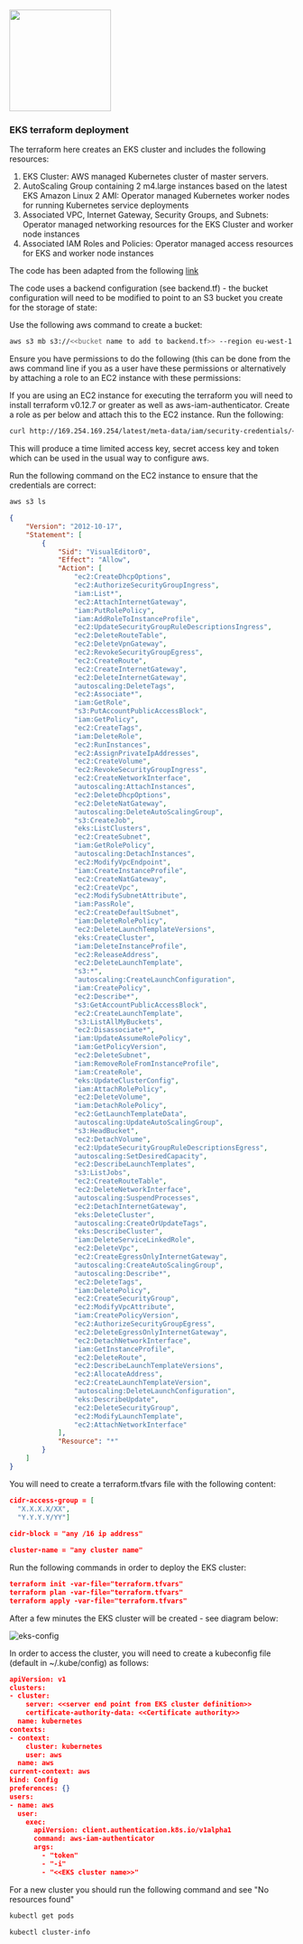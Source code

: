 <!---
Copyright 2019 Crown Copyright

Licensed under the Apache License, Version 2.0 (the "License");
you may not use this file except in compliance with the License.
You may obtain a copy of the License at

  http://www.apache.org/licenses/LICENSE-2.0

Unless required by applicable law or agreed to in writing, software
distributed under the License is distributed on an "AS IS" BASIS,
WITHOUT WARRANTIES OR CONDITIONS OF ANY KIND, either express or implied.
See the License for the specific language governing permissions and
limitations under the License.
--->


# <img src="logos/logo.svg" width="180">

### EKS terraform deployment
The terraform here creates an EKS cluster and includes the following resources:
1. EKS Cluster: AWS managed Kubernetes cluster of master servers.
1. AutoScaling Group containing 2 m4.large instances based on the latest EKS Amazon Linux 2 AMI: Operator managed Kubernetes worker nodes for running Kubernetes service deployments
1. Associated VPC, Internet Gateway, Security Groups, and Subnets: Operator managed networking resources for the EKS Cluster and worker node instances
1. Associated IAM Roles and Policies: Operator managed access resources for EKS and worker node instances

The code has been adapted from the following [link](https://learn.hashicorp.com/terraform/aws/eks-intro)

The code uses a backend configuration (see backend.tf) - the bucket configuration will need to be modified to point to an S3 bucket you create for the storage of state:

Use the following aws command to create a bucket:

```bash
aws s3 mb s3://<<bucket name to add to backend.tf>> --region eu-west-1
```

Ensure you have permissions to do the following (this can be done from the aws command line if you as a user have these permissions or alternatively by attaching a role to an EC2 instance with these permissions:

If you are using an EC2 instance for executing the terraform you will need to install terraform v0.12.7 or greater as well as aws-iam-authenticator.
Create a role as per below and attach this to the EC2 instance. Run the following:

```bash
curl http://169.254.169.254/latest/meta-data/iam/security-credentials/<<role name>>
```

This will produce a time limited access key, secret access key and token which can be used in the usual way to configure aws.

Run the following command on the EC2 instance to ensure that the credentials are correct:

```bash
aws s3 ls
```


```json
{
    "Version": "2012-10-17",
    "Statement": [
        {
            "Sid": "VisualEditor0",
            "Effect": "Allow",
            "Action": [
                "ec2:CreateDhcpOptions",
                "ec2:AuthorizeSecurityGroupIngress",
                "iam:List*",
                "ec2:AttachInternetGateway",
                "iam:PutRolePolicy",
                "iam:AddRoleToInstanceProfile",
                "ec2:UpdateSecurityGroupRuleDescriptionsIngress",
                "ec2:DeleteRouteTable",
                "ec2:DeleteVpnGateway",
                "ec2:RevokeSecurityGroupEgress",
                "ec2:CreateRoute",
                "ec2:CreateInternetGateway",
                "ec2:DeleteInternetGateway",
                "autoscaling:DeleteTags",
                "ec2:Associate*",
                "iam:GetRole",
                "s3:PutAccountPublicAccessBlock",
                "iam:GetPolicy",
                "ec2:CreateTags",
                "iam:DeleteRole",
                "ec2:RunInstances",
                "ec2:AssignPrivateIpAddresses",
                "ec2:CreateVolume",
                "ec2:RevokeSecurityGroupIngress",
                "ec2:CreateNetworkInterface",
                "autoscaling:AttachInstances",
                "ec2:DeleteDhcpOptions",
                "ec2:DeleteNatGateway",
                "autoscaling:DeleteAutoScalingGroup",
                "s3:CreateJob",
                "eks:ListClusters",
                "ec2:CreateSubnet",
                "iam:GetRolePolicy",
                "autoscaling:DetachInstances",
                "ec2:ModifyVpcEndpoint",
                "iam:CreateInstanceProfile",
                "ec2:CreateNatGateway",
                "ec2:CreateVpc",
                "ec2:ModifySubnetAttribute",
                "iam:PassRole",
                "ec2:CreateDefaultSubnet",
                "iam:DeleteRolePolicy",
                "ec2:DeleteLaunchTemplateVersions",
                "eks:CreateCluster",
                "iam:DeleteInstanceProfile",
                "ec2:ReleaseAddress",
                "ec2:DeleteLaunchTemplate",
                "s3:*",
                "autoscaling:CreateLaunchConfiguration",
                "iam:CreatePolicy",
                "ec2:Describe*",
                "s3:GetAccountPublicAccessBlock",
                "ec2:CreateLaunchTemplate",
                "s3:ListAllMyBuckets",
                "ec2:Disassociate*",
                "iam:UpdateAssumeRolePolicy",
                "iam:GetPolicyVersion",
                "ec2:DeleteSubnet",
                "iam:RemoveRoleFromInstanceProfile",
                "iam:CreateRole",
                "eks:UpdateClusterConfig",
                "iam:AttachRolePolicy",
                "ec2:DeleteVolume",
                "iam:DetachRolePolicy",
                "ec2:GetLaunchTemplateData",
                "autoscaling:UpdateAutoScalingGroup",
                "s3:HeadBucket",
                "ec2:DetachVolume",
                "ec2:UpdateSecurityGroupRuleDescriptionsEgress",
                "autoscaling:SetDesiredCapacity",
                "ec2:DescribeLaunchTemplates",
                "s3:ListJobs",
                "ec2:CreateRouteTable",
                "ec2:DeleteNetworkInterface",
                "autoscaling:SuspendProcesses",
                "ec2:DetachInternetGateway",
                "eks:DeleteCluster",
                "autoscaling:CreateOrUpdateTags",
                "eks:DescribeCluster",
                "iam:DeleteServiceLinkedRole",
                "ec2:DeleteVpc",
                "ec2:CreateEgressOnlyInternetGateway",
                "autoscaling:CreateAutoScalingGroup",
                "autoscaling:Describe*",
                "ec2:DeleteTags",
                "iam:DeletePolicy",
                "ec2:CreateSecurityGroup",
                "ec2:ModifyVpcAttribute",
                "iam:CreatePolicyVersion",
                "ec2:AuthorizeSecurityGroupEgress",
                "ec2:DeleteEgressOnlyInternetGateway",
                "ec2:DetachNetworkInterface",
                "iam:GetInstanceProfile",
                "ec2:DeleteRoute",
                "ec2:DescribeLaunchTemplateVersions",
                "ec2:AllocateAddress",
                "ec2:CreateLaunchTemplateVersion",
                "autoscaling:DeleteLaunchConfiguration",
                "eks:DescribeUpdate",
                "ec2:DeleteSecurityGroup",
                "ec2:ModifyLaunchTemplate",
                "ec2:AttachNetworkInterface"
            ],
            "Resource": "*"
        }
    ]
}
```

You will need to create a terraform.tfvars file with the following content:

```json
cidr-access-group = [
  "X.X.X.X/XX",
  "Y.Y.Y.Y/YY"]
  
cidr-block = "any /16 ip address"

cluster-name = "any cluster name"  
```

Run the following commands in order to deploy the EKS cluster:

```json
terraform init -var-file="terraform.tfvars"
terraform plan -var-file="terraform.tfvars"
terraform apply -var-file="terraform.tfvars"
```

After a few minutes the EKS cluster will be created - see diagram below:


![eks-config](./eks-config.png)

In order to access the cluster, you will need to create a kubeconfig file (default in ~/.kube/config) as follows:


```json
apiVersion: v1
clusters:
- cluster:
    server: <<server end point from EKS cluster definition>>
    certificate-authority-data: <<Certificate authority>>
  name: kubernetes
contexts:
- context:
    cluster: kubernetes
    user: aws
  name: aws
current-context: aws
kind: Config
preferences: {}
users:
- name: aws
  user:
    exec:
      apiVersion: client.authentication.k8s.io/v1alpha1
      command: aws-iam-authenticator
      args:
        - "token"
        - "-i"
        - "<<EKS cluster name>>"
```

For a new cluster you should run the following command and see "No resources found"

```bash
kubectl get pods
```
```bash
kubectl cluster-info
```


